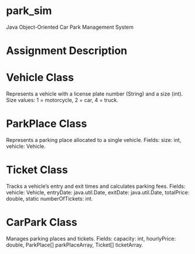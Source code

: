 # park_sim
Java Object-Oriented Car Park Management System

# Assignment Description

# Vehicle Class
Represents a vehicle with a license plate number (String) and a size (int).
Size values: 1 = motorcycle, 2 = car, 4 = truck.

# ParkPlace Class
Represents a parking place allocated to a single vehicle.
Fields: size: int, vehicle: Vehicle.

# Ticket Class
Tracks a vehicle’s entry and exit times and calculates parking fees.
Fields: vehicle: Vehicle, entryDate: java.util.Date, exitDate: java.util.Date, totalPrice: double, static numberOfTickets: int.

# CarPark Class
Manages parking places and tickets.
Fields: capacity: int, hourlyPrice: double, ParkPlace[] parkPlaceArray, Ticket[] ticketArray.
